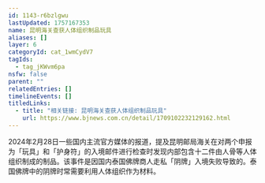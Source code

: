 ```yaml
---
id: 1143-r6bzlgwu
lastUpdated: 1757167353
name: 昆明海关查获人体组织制品玩具
aliases: []
layer: 6
categoryId: cat_1wmCydV7
tagIds:
  - tag_jKWvm6pa
nsfw: false
parent: ""
relatedEntries: []
timelineEvents: []
titledLinks:
  - title: "相关链接: 昆明海关查获人体组织制品玩具"
    url: https://www.bjnews.com.cn/detail/1709102232129162.html
---
```


2024年2月28日一些国内主流官方媒体的报道，提及昆明邮局海关在对两个申报为「玩具」和「护身符」的入境邮件进行检查时发现内部包含十二件由人骨等人体组织制成的制品。该事件是因国内泰国佛牌商人走私「阴牌」入境失败导致的。泰国佛牌中的阴牌时常需要利用人体组织作为材料。